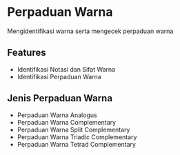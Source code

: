 
# Perpaduan Warna

Mengidentifikasi warna serta mengecek perpaduan warna


## Features

- Identifikasi Notasi dan Sifat Warna
- Identifikasi Perpaduan Warna

## Jenis Perpaduan Warna

- Perpaduan Warna Analogus
- Perpaduan Warna Complementary
- Perpaduan Warna Split Complementary
- Perpaduan Warna Triadic Complementary
- Perpaduan Warna Tetrad Complementary
